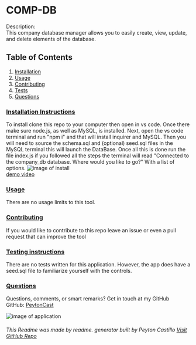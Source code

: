 <!--TILE AND DESCRIPTION-->
  # **COMP-DB** 
  
  Description: <br>
  This company database manager allows you to easily create, view, update, and delete elements of the database. 
 
  <!--TABLE OF CONTENTS-->
   ## Table of Contents
  1. [Installation](#install)
  2. [Usage](#usage)
  3. [Contributing](#contribute)
  4. [Tests](#tests)
  5. [Questions](#questions)
 
  <!--INSTALLATION INSTRUCTIONS-->
   ### [Installation Instructions](install)
  To install clone this repo to your computer then open in vs code. 
  Once there make sure node.js, as well as MySQL, is installed. Next, open the vs code terminal and run "npm i" and that will install inquirer and MySQL.
  Then you will need to source the schema.sql and (optional) seed.sql files in the MySQL terminal this will launch the DataBase.
  Once all this is done run the file index.js if you followed all the steps the terminal will read "Connected to the company_db database.
  Where would you like to go?" With a list of options.
  ![image of install](https://user-images.githubusercontent.com/107663364/187719902-e5a4d0c5-1feb-4760-9248-95347d4f3aaa.png) <br>
   [demo video](https://drive.google.com/file/d/1LLUWJgiJweNADutuBQIwRxnYcTI9Ey-d/view)
  <!--USAGE--> 
  ### [Usage](usage)
  There are no usage limits to this tool.
 
   
   <!--CONTRIBUTING-->
  ### [Contributing](contribute)
  If you would like to contribute to this repo leave an issue or even a pull request that can improve the tool
 
   <!--TESTS-->
  ### [Testing instructions](tests)
  There are no tests written for this application. However, the app does have a seed.sql file to familiarize yourself with the controls.
   <!--QUESTIONS-->
   ### [Questions](questions)
  Questions, comments, or smart remarks? Get in touch at my GitHub<br>
  GitHub: [PeytonCast](HTTPS:github.com/PeytonCast) <br>
  
  ![image of application](https://user-images.githubusercontent.com/107663364/187719205-f5daf400-024a-48f6-9b65-ba24f3dfe7c4.png)

     
  ###### This Readme was made by readme. generator built by Peyton Castillo [Visit GitHub Repo](https://github.com/PeytonCast/COMP-DB)

